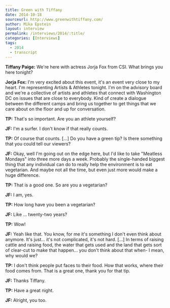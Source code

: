 ```yaml
---
title: Green with Tiffany
date: 2014-10-18
sourceurl: http://www.greenwithtiffany.com/
author: Mika Epstein
layout: interview
permalink: /interviews/2014/:title/
categories: [Interviews]
tags:
  - 2014
  - transcript
---
```


**Tiffany Paige:** We're here with actress Jorja Fox from CSI. What brings you here tonight?

**Jorja Fox:** I'm very excited about this event, it's an event very close to my heart. I'm representing Artists & Athletes tonight. I'm on the advisory board and we're a collective of artists and athletes that connect with Washington DC on issues that are close to everybody. Kind of create a dialogue between the different camps and bring us together to get things that we care about on the floor and up for conversation.

**TP:** That's so important. Are you an athlete yourself?

**JF:** I'm a surfer. I don't know if that really counts. 

**TP:** Of course that counts. [...] Do you have a green tip? Is there something that you could tell our viewers?

**JF:** Okay, well I'm going out on the edge here, but I'd like to take "Meatless Mondays" into three more days a week. Probably the single-handed biggest thing that any individual can do to really help the environment is to eat vegetarian. And maybe not all the time, but even just more would make a huge difference.

**TP:** That is a good one. So are you a vegetarian?

**JF:** I am, yes.

**TP:** How long have you been a vegetarian?

**JF:** Like ... twenty-two years?

**TP:** Wow! 

**JF:** Yeah like that. You know, for me it's something I don't even think about anymore. It's just... it's not complicated, it's not hard. [...] In terms of raising cattle and raising food, the water that gets used and the land that gets sort of clear-cut to make that happen... you don't think about that when- I mean, why would we?

**TP:** I don't think people put faces to their food. How that works, where their food comes from. That is a great one, thank you for that tip. 

**JF:** Thanks Tiffany.

**TP:** Have a great night.

**JF:** Alright, you too.

